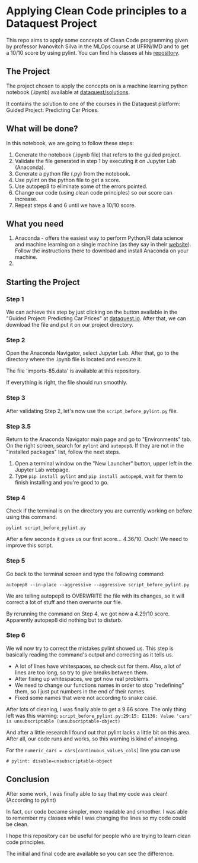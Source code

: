 # Applying Clean Code principles to a Dataquest Project
This repo aims to apply some concepts of Clean Code programming given by professor Ivanovitch Silva in the MLOps course at UFRN/IMD and to get a 10/10 score by using pylint. You can find his classes at his [repository]("https://github.com/ivanovitchm/mlops").

## The Project
The project chosen to apply the concepts on is a machine learning python notebook (.ipynb) available at [dataquest/solutions]("https://github.com/dataquestio/solutions/blob/master/Mission155Solutions.ipynb"). 

It contains the solution to one of the courses in the Dataquest platform: Guided Project: Predicting Car Prices.

## What will be done?
In this notebook, we are going to follow these steps:
1. Generate the notebook (.ipynb file) that refers to the guided project.
2. Validate the file generated in step 1 by executing it on Jupyter Lab (Anaconda).
3. Generate a python file (.py) from the notebook.
4. Use pylint on the python file to get a score.
5. Use autopep8 to eliminate some of the errors pointed.
6. Change our code (using clean code principles) so our score can increase.
7. Repeat steps 4 and 6 until we have a 10/10 score.

## What you need 
1. Anaconda - offers the easiest way to perform Python/R data science and machine learning on a single machine (as they say in their [website](https://www.anaconda.com/)). Follow the instructions there to download and install Anaconda on your machine.
2. 

## Starting the Project
### Step 1
We can achieve this step by just clicking on the button available in the "Guided Project: Predicting Car Prices" at [dataquest.io](dataquest.io). After that, we can download the file and put it on our project directory.

### Step 2
Open the Anaconda Navigator, select Jupyter Lab. After that, go to the directory where the .ipynb file is located and execute it.

The file 'imports-85.data' is available at this repository.

If everything is right, the file should run smoothly.

### Step 3
After validating Step 2, let's now use the ```script_before_pylint.py``` file.

### Step 3.5
Return to the Anaconda Navigator main page and go to "Environments" tab. On the right screen, search for  ```pylint``` and ```autopep8```. If they are not in the "installed packages" list, follow the next steps.

1. Open a terminal window on the "New Launcher" button, upper left in the Jupyter Lab webpage.
2. Type ```pip install pylint``` and ```pip install autopep8```, wait for them to finish installing and you're good to go.

### Step 4
Check if the terminal is on the directory you are currently working on before using this command.

```
pylint script_before_pylint.py
```

After a few seconds it gives us our first score... 4.36/10. Ouch! We need to improve this script.

### Step 5
Go back to the terminal screen and type the following command:

```
autopep8 --in-place --aggressive --aggressive script_before_pylint.py
```

We are telling autopep8 to OVERWRITE the file with its changes, so it will correct a lot of stuff and then overwrite our file.

By rerunning the command on Step 4, we got now a 4.29/10 score. Apparently autopep8 did nothing but to disturb.

### Step 6
We wil now try to correct the mistakes pylint showed us. This step is basically reading the command's output and correcting as it tells us.

* A lot of lines have whitespaces, so check out for them. Also, a lot of lines are too long, so try to give breaks between them.
* After fixing up whitespaces, we got now real problems.
* We need to change our functions names in order to stop "redefining" them, so I just put numbers in the end of their names.
* Fixed some names that were not according to snake case.

After lots of cleaning, I was finally able to get a 9.66 score. The only thing left was this warning: 
```script_before_pylint.py:29:15: E1136: Value 'cars' is unsubscriptable (unsubscriptable-object)```

And after a little research I found out that pylint lacks a little bit on this area. After all, our code runs and works, so this warning is kind of annoying.

For the ```numeric_cars = cars[continuous_values_cols]``` line you can use
```
# pylint: disable=unsubscriptable-object 
```

## Conclusion
After some work, I was finally able to say that my code was clean! (According to pylint)

In fact, our code became simpler, more readable and smoother. I was able to remember my classes while I was changing the lines so my code could be clean.

I hope this repository can be useful for people who are trying to learn clean code principles.

The initial and final code are available so you can see the difference.